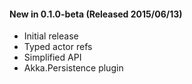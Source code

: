 #### New in 0.1.0-beta (Released 2015/06/13)
* Initial release
* Typed actor refs
* Simplified API
* Akka.Persistence plugin